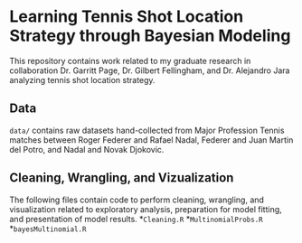 # Learning Tennis Shot Location Strategy through Bayesian Modeling
This repository contains work related to my graduate research in collaboration Dr. Garritt Page, Dr. Gilbert Fellingham, and Dr. Alejandro Jara analyzing tennis shot location strategy.

## Data
`data/` contains raw datasets hand-collected from Major Profession Tennis matches between Roger Federer and Rafael Nadal, Federer and Juan Martin del Potro, and Nadal and Novak Djokovic.

## Cleaning, Wrangling, and Vizualization
The following files contain code to perform cleaning, wrangling, and visualization related to exploratory analysis, preparation for model fitting, and presentation of model results.
*`Cleaning.R`
*`MultinomialProbs.R`
*`bayesMultinomial.R`
